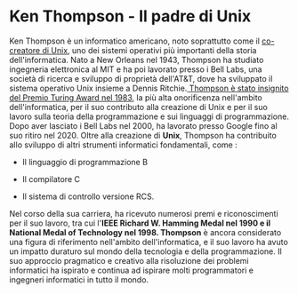 # Ken Thompson - Il padre di Unix

Ken Thompson è un informatico americano, noto soprattutto come il <u>co-creatore di Unix</u>, uno dei sistemi operativi più importanti della storia dell'informatica. Nato a New Orleans nel 1943, Thompson ha studiato ingegneria elettronica al MIT e ha poi lavorato presso i Bell Labs, una società di ricerca e sviluppo di proprietà dell'AT&T, dove ha sviluppato il sistema operativo Unix insieme a Dennis Ritchie.<u> Thompson è stato insignito del Premio Turing Award nel 1983</u>, la più alta onorificenza nell'ambito dell'informatica, per il suo contributo alla creazione di Unix e per il suo lavoro sulla teoria della programmazione e sui linguaggi di programmazione. Dopo aver lasciato i Bell Labs nel 2000, ha lavorato presso Google fino al suo ritiro nel 2020. Oltre alla creazione di **Unix**, Thompson ha contribuito allo sviluppo di altri strumenti informatici fondamentali, come :

- Il linguaggio di programmazione B
  
- Il compilatore C
  
- Il sistema di controllo versione RCS.
  

Nel corso della sua carriera, ha ricevuto numerosi premi e riconoscimenti per il suo lavoro, tra cui l'**IEEE Richard W. Hamming Medal nel 1990 e il National Medal of Technology nel 1998. Thompson** è ancora considerato una figura di riferimento nell'ambito dell'informatica, e il suo lavoro ha avuto un impatto duraturo sul mondo della tecnologia e della programmazione. Il suo approccio pragmatico e creativo alla risoluzione dei problemi informatici ha ispirato e continua ad ispirare molti programmatori e ingegneri informatici in tutto il mondo.
